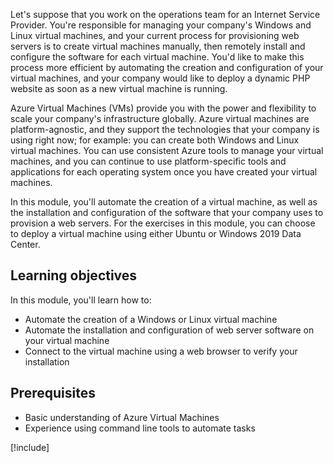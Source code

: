 Let's suppose that you work on the operations team for an Internet Service Provider. You're responsible for managing your company's Windows and Linux virtual machines, and your current process for provisioning web servers is to create virtual machines manually, then remotely install and configure the software for each virtual machine. You'd like to make this process more efficient by automating the creation and configuration of your virtual machines, and your company would like to deploy a dynamic PHP website as soon as a new virtual machine is running.

Azure Virtual Machines (VMs) provide you with the power and flexibility to scale your company's infrastructure globally. Azure virtual machines are platform-agnostic, and they support the technologies that your company is using right now; for example: you can create both Windows and Linux virtual machines. You can use consistent Azure tools to manage your virtual machines, and you can continue to use platform-specific tools and applications for each operating system once you have created your virtual machines.

In this module, you'll automate the creation of a virtual machine, as well as the installation and configuration of the software that your company uses to provision a web servers. For the exercises in this module, you can choose to deploy a virtual machine using either Ubuntu or Windows 2019 Data Center.

## Learning objectives

In this module, you'll learn how to:

- Automate the creation of a Windows or Linux virtual machine
- Automate the installation and configuration of web server software on your virtual machine
- Connect to the virtual machine using a web browser to verify your installation

## Prerequisites

- Basic understanding of Azure Virtual Machines
- Experience using command line tools to automate tasks

[!include[](../../../includes/azure-subscription-prerequisite.md)]
